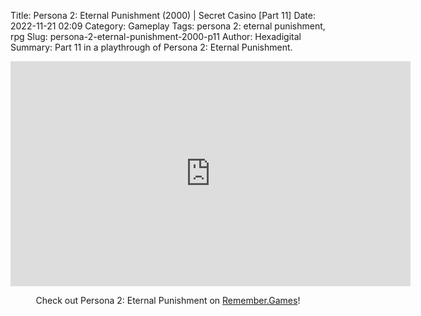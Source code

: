 Title: Persona 2: Eternal Punishment (2000) | Secret Casino [Part 11]
Date: 2022-11-21 02:09
Category: Gameplay
Tags: persona 2: eternal punishment,  rpg
Slug: persona-2-eternal-punishment-2000-p11
Author: Hexadigital
Summary: Part 11 in a playthrough of Persona 2: Eternal Punishment.

<center><iframe src="https://www.youtube.com/embed/SyNAhuQgP58?feature=oembed" allow="accelerometer; autoplay; encrypted-media; gyroscope; picture-in-picture" width="640" height="360" frameborder="0"></iframe>

Check out Persona 2: Eternal Punishment on [Remember.Games](https://remember.games/game/4628/persona-2-eternal-punishment/)!</center>
